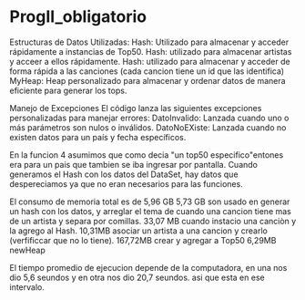 # ProgII_obligatorio
Estructuras de Datos Utilizadas:
Hash: Utilizado para almacenar y acceder rápidamente a instancias de Top50.
Hash: utilizado para almacenar artistas y acceer a ellos rápidamente.
Hash: utilizado para almacenar y acceder de forma rápida a las canciones (cada cancion tiene un id que las identifica)
MyHeap: Heap personalizado para almacenar y ordenar datos de manera eficiente para generar los tops.


Manejo de Excepciones
El código lanza las siguientes excepciones personalizadas para manejar errores:
DatoInvalido: Lanzada cuando uno o más parámetros son nulos o inválidos.
DatoNoEXiste: Lanzada cuando no existen datos para un país y fecha específicos.

En la funcion 4 asumimos que como decia "un top50 especifico"entones era para un pais que tambien se iba ingresar por pantalla.
Cuando generamos el Hash con los datos del DataSet, hay datos que despereciamos ya que no eran necesarios para las funciones.


El consumo de memoria total es de 5,96 GB
5,73 GB son usado en generar un hash con los datos, y arreglar el tema de cuando una cancion tiene mas de un artista y separa por comillas.
33,07 MB cuando instacio una canciòn y la agrego al Hash.
10,31MB asociar un artista a una cancion y crearlo (verfificcar que no lo tiene).
167,72MB crear y agregar a Top50
6,29MB newHeap

El tiempo promedio de ejecucion depende de la computadora, en una nos dio 5,6 seundos y en otra nos dio 20,7 seundos. asi que esta en ese intervalo.



